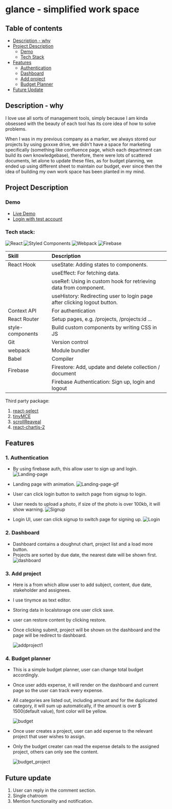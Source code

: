 # glance - simplified work space

## Table of contents

- [Description - why](#description---why)
- [Project Description](#project-description)
  - [Demo](#demo)
  - [Tech Stack](#tech-stack)
- [Features](#features)
  - [Authentication](#1-authentication)
  - [Dashboard](#2-dashboard)
  - [Add project](#3-add-project)
  - [Budget Planner](#4-budget-planner)
- [Future Update](#future-update)

## Description - why

I love use all sorts of management tools, simply because I am kinda obsessed with the beauty of each tool has its core idea of how to solve problems.

When I was in my previous company as a marker, we always stored our projects by using gxxxxe drive, we didn't have a space for marketing specifically (something like confluence page, which each department can build its own knowledgebase), therefore, there were lots of scattered documents, let alone to update these files, as for budget planning, we ended up using different sheet to maintain our budget, ever since then the idea of building my own work space has been planted in my mind.

## Project Description

### Demo

- [Live Demo](https://glance-simple-work-space.web.app/)
- [Login with test account](https://glance-simple-work-space.web.app/login)

### Tech stack:

![React](https://img.shields.io/badge/react-%2320232a.svg?style=for-the-badge&logo=react&logoColor=%2361DAFB) ![Styled Components](https://img.shields.io/badge/styled--components-DB7093?style=for-the-badge&logo=styled-components&logoColor=white) ![Webpack](https://img.shields.io/badge/webpack-%238DD6F9.svg?style=for-the-badge&logo=webpack&logoColor=black) ![Firebase](https://img.shields.io/badge/firebase-ffca28?style=for-the-badge&logo=firebase&logoColor=black)

| Skill            | Description                                                              |
| :--------------- | :----------------------------------------------------------------------- |
| React Hook       | useState: Adding states to components.                                   |
|                  | useEffect: For fetching data.                                            |
|                  | useRef: Using in custom hook for retrieving data from component.         |
|                  | useHistory: Redirecting user to login page after clicking logout button. |
| Context API      | For authentication                                                       |
| React Router     | Setup pages, e.g. /projects, /projects:id ...                            |
| style-components | Build custom components by writing CSS in JS                             |
| Git              | Version control                                                          |
| webpack          | Module bundler                                                           |
| Babel            | Compiler                                                                 |
| Firebase         | Firestore: Add, update and delete collection / document                  |
|                  | Firebase Authentication: Sign up, login and logout                       |

Third party package:

1. [react-select](https://react-select.com/home)
2. [tinyMCE](https://www.tiny.cloud/docs/tinymce/6/)
3. [scrollReaveal](https://scrollrevealjs.org/)
4. [react-chartjs-2](https://react-chartjs-2.js.org/)

## Features

### 1. Authentication

- By using firebase auth, this allow user to sign up and login.
  ![Landing-page](src/docs/Landing-page.jpeg)

- Landing page with animation.
  ![Landing-page-gif](src/docs/landing-page.gif)

- User can click login button to switch page from signup to login.
- User needs to upload a photo, if size of the photo is over 100kb, it will show warning.
  ![Signup](src/docs/sign-up.jpeg)
- Login UI, user can click signup to switch page for signing up.
  ![Login](src/docs/login.jpeg)

### 2. Dashboard

- Dashboard contains a doughnut chart, project list and a load more button.
- Projects are sorted by due date, the nearest date will be shown first.
  ![dashboard](src/docs/dashboard.jpeg)

### 3. Add project

- Here is a from which allow user to add subject, content, due date, stakeholder and assignees.
- I use tinymce as text editor.
- Storing data in localstorage one user click save.
- user can restore content by clicking restore.
- Once clicking submit, project will be shown on the dashboard and the page will be redirect to dashboard.

  ![addproject1](src/docs/addproject-1.jpeg)

### 4. Budget planner

- This is a simple budget planner, user can change total budget accordingly.
- Once user adds expense, it will render on the dashboard and current page so the user can track every expense.
- All categories are listed out, including amount and for the duplicated category, it will sum up automatically, if the amount is over $ 1500(default value), font color will be yellow.

  ![budget](src/docs/budget.jpeg)

- Once user creates a project, user can add expense to the relevant project that user wishes to assign.
- Only the budget creater can read the expense details to the assigned project, others can only see the content.

  ![budget_project](src/docs/budget_project.jpeg)

## Future update

1. User can reply in the comment section.
2. Single chatroom
3. Mention functionality and notification.
